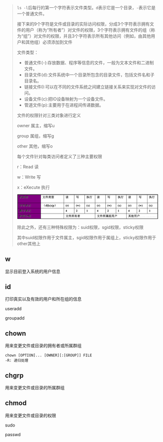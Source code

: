 > `ls -l`后每行的第一个字符表示文件类型。`d`表示它是一个目录，`-`表示它是一个普通文件。
>
> 接下来的9个字符是文件或目录的实际访问权限，分成3个字符表示拥有文件的用户（称为“所有者”）对文件的权限，3个字符表示拥有文件的组（称为“组”）对文件的权限，并且3个字符表示所有其他访问（例如，由其他用户和其他组）必须添加到文件
>
> 文件类型：
>
> - 普通文件(-):存放数据、程序等信息的文件，一般为文本文件和二进制文件。
> - 目录文件(d):文件系统中一个目录所包含的目录文件，包括文件名和子目录名。
> - 链接文件I):可以在不同的文件系统之间建立链接关系来实现对文件的访问。
> - 设备文件(c):把IO设备映射为一个设备文件。
> - 管道文件(p):主要用于在进程间传递数据。
>
> 文件的权限针对三类对象进行定义
>
> owner 属主，缩写u
>
> group 属组，缩写g
>
> other 其他，缩写o
>
> 每个文件针对每类访问者定义了三种主要权限
>
> r：Read 读
>
> w：Write 写
>
> x：eXecute 执行
>
> ![20181230191538790](.img/2.linux-用户&权限.assets/20181230191538790.png)
>
> 除此之外，还有三种特殊权限为：suid权限，sgid权限，sticky权限
>
> 其中suid权限作用于文件属主，sgid权限作用于属组上，sticky权限作用于other其他上

## w

显示目前登入系统的用户信息



## id

打印真实以及有效的用户和所在组的信息

useradd

groupadd



## chown

用来变更文件或目录的拥有者或所属群组

```
chown [OPTION]... [OWNER][:[GROUP]] FILE
-R: 递归处理
```



## chgrp

用来变更文件或目录的所属群组



## chmod

用来变更文件或目录的权限



sudo

passwd

